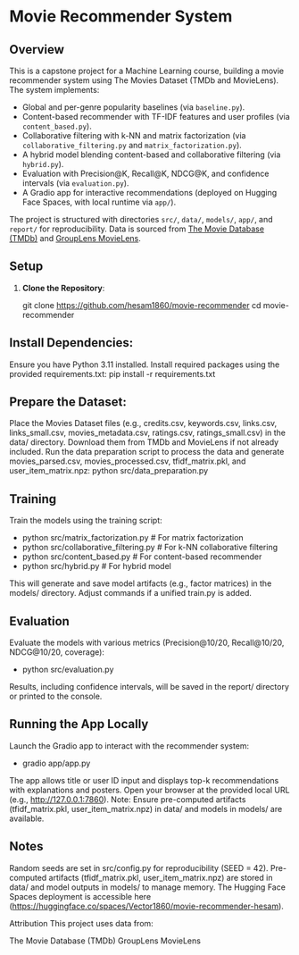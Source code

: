 # Movie Recommender System

## Overview
This is a capstone project for a Machine Learning course, building a movie recommender system using The Movies Dataset (TMDb and MovieLens). The system implements:
- Global and per-genre popularity baselines (via `baseline.py`).
- Content-based recommender with TF-IDF features and user profiles (via `content_based.py`).
- Collaborative filtering with k-NN and matrix factorization (via `collaborative_filtering.py` and `matrix_factorization.py`).
- A hybrid model blending content-based and collaborative filtering (via `hybrid.py`).
- Evaluation with Precision@K, Recall@K, NDCG@K, and confidence intervals (via `evaluation.py`).
- A Gradio app for interactive recommendations (deployed on Hugging Face Spaces, with local runtime via `app/`).

The project is structured with directories `src/`, `data/`, `models/`, `app/`, and `report/` for reproducibility. Data is sourced from [The Movie Database (TMDb)](https://www.themoviedb.org/) and [GroupLens MovieLens](https://grouplens.org/datasets/movielens/).

## Setup
1. **Clone the Repository**:
   
   git clone https://github.com/hesam1860/movie-recommender
   cd movie-recommender

## Install Dependencies:

Ensure you have Python 3.11 installed.
Install required packages using the provided requirements.txt:
pip install -r requirements.txt



## Prepare the Dataset:

Place the Movies Dataset files (e.g., credits.csv, keywords.csv, links.csv, links_small.csv, movies_metadata.csv, ratings.csv, ratings_small.csv) in the data/ directory. Download them from TMDb and MovieLens if not already included.
Run the data preparation script to process the data and generate movies_parsed.csv, movies_processed.csv, tfidf_matrix.pkl, and user_item_matrix.npz:
python src/data_preparation.py




## Training

Train the models using the training script:
- python src/matrix_factorization.py  # For matrix factorization
- python src/collaborative_filtering.py  # For k-NN collaborative filtering
- python src/content_based.py  # For content-based recommender
- python src/hybrid.py  # For hybrid model

This will generate and save model artifacts (e.g., factor matrices) in the models/ directory. Adjust commands if a unified train.py is added.



## Evaluation

Evaluate the models with various metrics (Precision@10/20, Recall@10/20, NDCG@10/20, coverage):
- python src/evaluation.py

Results, including confidence intervals, will be saved in the report/ directory or printed to the console.



## Running the App Locally

Launch the Gradio app to interact with the recommender system:
- gradio app/app.py

The app allows title or user ID input and displays top-k recommendations with explanations and posters. Open your browser at the provided local URL (e.g., http://127.0.0.1:7860).
Note: Ensure pre-computed artifacts (tfidf_matrix.pkl, user_item_matrix.npz) in data/ and models in models/ are available.



## Notes

Random seeds are set in src/config.py for reproducibility (SEED = 42).
Pre-computed artifacts (tfidf_matrix.pkl, user_item_matrix.npz) are stored in data/ and model outputs in models/ to manage memory.
The Hugging Face Spaces deployment is accessible here (https://huggingface.co/spaces/Vector1860/movie-recommender-hesam).

Attribution
This project uses data from:

The Movie Database (TMDb)
GroupLens MovieLens